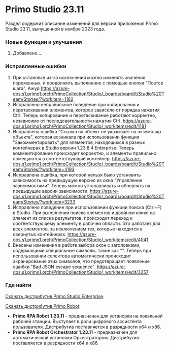 # Primo Studio 23.11
Раздел содержит описание изменений для версии приложения Primo Studio 23.11, выпущенной в ноябре 2023 года.

### Новые функции и улучшения

1. Добавлено....



### Исправленные ошибки 

1. При остановке из-за исключения можно изменять значения переменных, и продолжить выполнение с помощью кнопки "Повтор шага".  Ажур https://azure-dos.s1.primo1.orch/PrimoCollection/Studio/_boards/board/t/Studio%20Team/Stories/?workitem=1182
2. Исправлено неправильное поведение при копировании и перетаскивании элементов, которое зависело от порядка нажатия Ctrl. Теперь копирование и перетаскивание работают корректно, независимо от последовательности нажатия Ctrl. https://azure-dos.s1.primo1.orch/PrimoCollection/Studio/_workitems/edit/1181
3. Исправлена ошибка "Ссылка на объект не указывает на экземпляр объекта", которая возникала при использовании функции "Закомментировать" для элементов, находящихся в разных контейнерах в Studio версии 1.23.8.4 Enterprise. Теперь комментирование происходит корректно, и элементы правильно помещаются в соответствующий контейнер. https://azure-dos.s1.primo1.orch/PrimoCollection/Studio/_boards/board/t/Studio%20Team/Stories/?workitem=4193
4. Исправлена ошибка, при которой нельзя было установить зависимость на предыдущую версию из окна "Управление зависимостями". Теперь можно устанавливать и обновлять на предыдущие версии зависимости. https://azure-dos.s1.primo1.orch/PrimoCollection/Studio/_boards/board/t/Studio%20Team/Stories/?workitem=3233
5. Исправлено поведение при использовании функции поиска (Ctrl+F) в Studio. При выполнении поиска элементов и двойном клике на элемент из списка результатов, происходит переход к соответствующему элементу в рабочей области. Это работает для всех элементов, за исключением тех, которые находятся в свернутых контейнерах. https://azure-dos.s1.primo1.orch/PrimoCollection/Studio/_workitems/edit/4041
6. Внесены изменения в работе выбора окон с заголовками, содержащими специальные символы, такие как "". Теперь при использовании селектора автоматически происходит экранирование этих символов, что предотвращает появление ошибки "Bad JSON escape sequence". https://azure-dos.s1.primo1.orch/PrimoCollection/Studio/_workitems/edit/3257



### Где найти
[Скачать дистрибутив Primo Studio Enterprise](https://disk.primo-rpa.ru/index.php/s/primo?path=%2FRelease%2FStudio).

[Скачать дистрибутив Primo Robot](https://disk.primo-rpa.ru/index.php/s/primo?path=%2FRelease%2FRobot):
* **Primo RPA Robot 1.23.11** - предназначен для установки на локальной рабочей станции. Выступает в роли цифрового ассистента пользователя. Дистрибутив поставляется в разрядности x64 и x86.
* **Primo RPA Robot Orchestrator 1.23.11** - предназначен для автоматической установки Оркестратором. Дистрибутив поставляется в разрядности x64 и x86.
